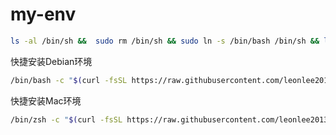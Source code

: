 # my-env
```bash
ls -al /bin/sh &&  sudo rm /bin/sh && sudo ln -s /bin/bash /bin/sh && ls -al /bin/sh
```

快捷安装Debian环境
```bash
/bin/bash -c "$(curl -fsSL https://raw.githubusercontent.com/leonlee2013/my-env/main/debian_install.sh)"
```
快捷安装Mac环境
```bash
/bin/zsh -c "$(curl -fsSL https://raw.githubusercontent.com/leonlee2013/my-env/main/mac_install.sh)"
```
